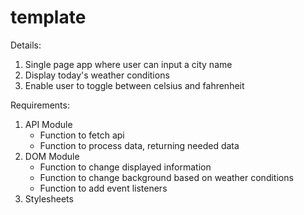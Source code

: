 # template

Details:
1. Single page app where user can input a city name
2. Display today's weather conditions
3. Enable user to toggle between celsius and fahrenheit

Requirements:
1. API Module
    * Function to fetch api
    * Function to process data, returning needed data
2. DOM Module
    * Function to change displayed information
    * Function to change background based on weather conditions
    * Function to add event listeners
3. Stylesheets
